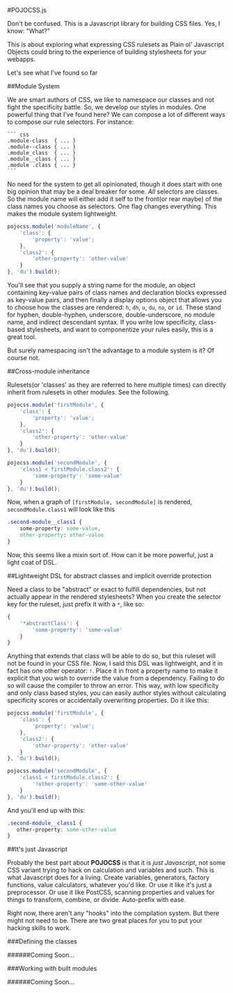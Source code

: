 #POJOCSS.js

Don't be confused.  This is a Javascript library for building CSS files.  Yes, I know:  "What?"

This is about exploring what expressing CSS rulesets as Plain ol' Javascript Objects could bring to the experience of building stylesheets for your webapps.

Let's see what I've found so far

##Module System

We are smart authors of CSS, we like to namespace our classes and not fight the specificity battle.  So, we develop our styles in modules.  One powerful thing that I've found here?  We can compose a lot of different ways to compose our rule selectors.  For instance:

    ``` css
    .module-class  { ... }
    .module--class { ... }
    .module_class  { ... }
    .module__class { ... }
    .module .class { ... }
    ```

No need for the system to get all opinionated, though it does start with one big opinion that may be a deal breaker for some.  *All* selectors are classes. So the module name will either add it self to the front(or rear maybe) of the class names you choose as selectors.  One flag changes everything.  This makes the module system lightweight.

``` javascript
pojocss.module('moduleName', {
	'class': {
		'property': 'value';
	},
	'class2': {
		'other-property': 'other-value'
	}
}, 'du').build();
```

You'll see that you supply a string name for the module, an object containing key-value pairs of class names and declaration blocks expressed as key-value pairs, and then finally a display options object that allows you to choose how the classes are rendered: `h`, `dh`, `u`, `du`, `no`, or `id`.  These stand for hyphen, double-hyphen, underscore, double-underscore, no module name, and indirect descendant syntax.  If you write low specificity, class-based stylesheets, and want to componentize your rules easily, this is a great tool.

But surely namespacing isn't the advantage to a module system is it?  Of course not.

##Cross-module inheritance

Rulesets(or 'classes' as they are referred to here multiple times) can directly inherit from rulesets in other modules.  See the following.

``` javascript
pojocss.module('firstModule', {
	'class': {
		'property': 'value';
	},
	'class2': {
		'other-property': 'other-value'
	}
}, 'du').build();

pojocss.module('secondModule', {
	'class1 < firstModule.class2': {
		'some-property': 'some-value'
	}
}, 'du').build();
```

Now, when a graph of `[firstModule, secondModule]` is rendered, `secondModule.class1` will look like this

``` css
.second-module__class1 {
	some-property: some-value,
	other-property: other-value
}
```

Now, this seems like a mixin sort of.  How can it be more powerful, just a light coat of DSL.

##Lightweight DSL for abstract classes and implicit override protection

Need a class to be "abstract" or exact to fulfill dependencies, but not actually appear in the rendered stylesheets? When you create the selector key for the ruleset, just prefix it with a `*`, like so:

``` javascript
{
	'*abstractClass': {
		'some-property': 'some-value'
	}
}
```

Anything that extends that class will be able to do so, but this ruleset will not be found in your CSS file.  Now, I said this DSL was lightweight, and it in fact has one other operator: `!`.  Place it in front a property name to make it explicit that you wish to override the value from a dependency.  Failing to do so will cause the compiler to throw an error.  This way, with low specificity and only class based styles, you can easily author styles without calculating specificity scores or accidentally overwriting properties.  Do it like this:

``` javascript
pojocss.module('firstModule', {
	'class': {
		'property': 'value';
	},
	'class2': {
		'other-property': 'other-value'
	}
}, 'du').build();

pojocss.module('secondModule', {
	'class1 < firstModule.class2': {
		'!other-property': 'some-other-value'
	}
}, 'du').build();
```
 And you'll end up with this:

 ``` css
.second-module__class1 {
	other-property: some-other-value
}
```

##It's just Javascript

Probably the best part about **POJOCSS** is that it is _just Javascript_, not some CSS variant trying to hack on calculation and variables and such.  This is what Javascript does for a living.  Create variables, generators, factory functions, value calculators, whatever you'd like.  Or use it like it's just a preprocessor.  Or use it like PostCSS, scanning properties and values for things to transform, combine, or divide.  Auto-prefix with ease.

Right now, there aren't any "hooks" into the compilation system.  But there might not need to be.  There are two great places for you to put your hacking skills to work.

###Defining the classes

######Coming Soon...

###Working with built modules

######Coming Soon...
